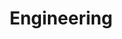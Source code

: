 ---
layout: tag-blog
title: Engineering
slug: engineering
category: datascience
menu: false
order: 2
---